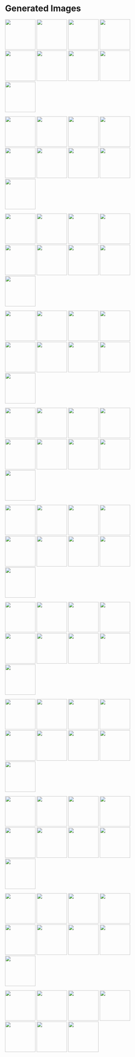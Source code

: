 # Generated Images



<img src="2025_09_24_01.webp" width="100"/> <img src="2025_09_24_02.webp" width="100"/> <img src="2025_09_24_03.webp" width="100"/> <img src="2025_09_24_04.webp" width="100"/> <img src="2025_09_24_05.webp" width="100"/> <img src="2025_09_24_06.webp" width="100"/> <img src="2025_09_24_07.webp" width="100"/> <img src="2025_09_24_08.webp" width="100"/> <img src="2025_09_24_09.webp" width="100"/>

<img src="2025_09_24_10.webp" width="100"/> <img src="2025_09_24_11.webp" width="100"/> <img src="2025_09_24_12.webp" width="100"/> <img src="2025_09_24_13.webp" width="100"/> <img src="2025_09_24_14.webp" width="100"/> <img src="2025_09_24_15.webp" width="100"/> <img src="2025_09_24_16.webp" width="100"/> <img src="2025_09_24_17.webp" width="100"/> <img src="2025_09_24_18.webp" width="100"/>

<img src="2025_09_24_19.webp" width="100"/> <img src="2025_09_24_20.webp" width="100"/> <img src="2025_09_24_21.webp" width="100"/> <img src="2025_09_24_22.webp" width="100"/> <img src="2025_09_24_23.webp" width="100"/> <img src="2025_09_24_24.webp" width="100"/> <img src="2025_09_24_25.webp" width="100"/> <img src="2025_09_24_26.webp" width="100"/> <img src="2025_09_24_27.webp" width="100"/>

<img src="2025_09_24_28.webp" width="100"/> <img src="2025_09_24_29.webp" width="100"/> <img src="2025_09_24_30.webp" width="100"/> <img src="2025_09_24_31.webp" width="100"/> <img src="2025_09_24_32.webp" width="100"/> <img src="2025_09_24_33.webp" width="100"/> <img src="2025_09_24_34.webp" width="100"/> <img src="2025_09_24_35.webp" width="100"/> <img src="2025_09_24_36.webp" width="100"/>

<img src="2025_09_24_37.webp" width="100"/> <img src="2025_09_24_38.webp" width="100"/> <img src="2025_09_24_39.webp" width="100"/> <img src="2025_09_24_40.webp" width="100"/> <img src="2025_09_24_41.webp" width="100"/> <img src="2025_09_24_42.webp" width="100"/> <img src="2025_09_24_43.webp" width="100"/> <img src="2025_09_24_44.webp" width="100"/> <img src="2025_09_24_45.webp" width="100"/>

<img src="2025_09_24_46.webp" width="100"/> <img src="2025_09_24_47.webp" width="100"/> <img src="2025_09_24_48.webp" width="100"/> <img src="2025_09_24_49.webp" width="100"/> <img src="2025_09_24_50.webp" width="100"/> <img src="2025_09_24_51.webp" width="100"/> <img src="2025_09_24_52.webp" width="100"/> <img src="2025_09_24_53.webp" width="100"/> <img src="2025_09_24_54.webp" width="100"/>

<img src="2025_09_24_55.webp" width="100"/> <img src="2025_09_24_56.webp" width="100"/> <img src="2025_09_24_57.webp" width="100"/> <img src="2025_09_24_58.webp" width="100"/> <img src="2025_09_24_59.webp" width="100"/> <img src="2025_09_24_60.webp" width="100"/> <img src="2025_09_24_61.webp" width="100"/> <img src="2025_09_24_62.webp" width="100"/> <img src="2025_09_24_63.webp" width="100"/>

<img src="2025_09_24_64.webp" width="100"/> <img src="2025_09_24_65.webp" width="100"/> <img src="2025_09_24_66.webp" width="100"/> <img src="2025_09_24_67.webp" width="100"/> <img src="2025_09_24_68.webp" width="100"/> <img src="2025_09_24_69.webp" width="100"/> <img src="2025_09_24_70.webp" width="100"/> <img src="2025_09_24_71.webp" width="100"/> <img src="2025_09_24_72.webp" width="100"/>

<img src="2025_09_24_73.webp" width="100"/> <img src="2025_09_24_74.webp" width="100"/> <img src="2025_09_24_75.webp" width="100"/> <img src="2025_09_24_76.webp" width="100"/> <img src="2025_09_24_77.webp" width="100"/> <img src="2025_09_24_78.webp" width="100"/> <img src="2025_09_24_79.webp" width="100"/> <img src="2025_09_24_80.webp" width="100"/> <img src="2025_09_24_81.webp" width="100"/>

<img src="2025_09_24_82.webp" width="100"/> <img src="2025_09_24_83.webp" width="100"/> <img src="2025_09_24_84.webp" width="100"/> <img src="2025_09_24_85.webp" width="100"/> <img src="2025_09_24_86.webp" width="100"/> <img src="2025_09_24_87.webp" width="100"/> <img src="2025_09_24_88.webp" width="100"/> <img src="2025_09_24_89.webp" width="100"/> <img src="2025_09_24_90.webp" width="100"/>

<img src="2025_09_24_91.webp" width="100"/> <img src="2025_09_24_92.webp" width="100"/> <img src="2025_09_24_93.webp" width="100"/> <img src="2025_09_24_94.webp" width="100"/> <img src="2025_09_24_95.webp" width="100"/> <img src="2025_09_24_96.webp" width="100"/> <img src="2025_09_24_97.webp" width="100"/>